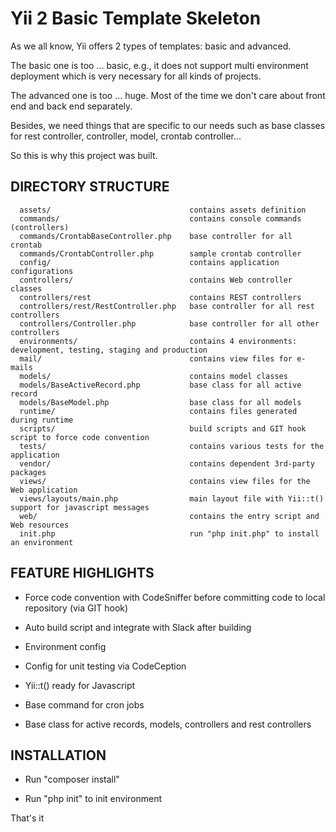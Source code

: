 Yii 2 Basic Template Skeleton
============================

As we all know, Yii offers 2 types of templates: basic and advanced.

The basic one is too ... basic, e.g., it does not support multi environment deployment which is very necessary for all kinds of projects.

The advanced one is too ... huge. Most of the time we don't care about front end and back end separately.

Besides, we need things that are specific to our needs such as base classes for rest controller, controller, model, crontab controller...

So this is why this project was built.


DIRECTORY STRUCTURE
-------------------

      assets/                               contains assets definition
      commands/                             contains console commands (controllers)
      commands/CrontabBaseController.php    base controller for all crontab
      commands/CrontabController.php        sample crontab controller
      config/                               contains application configurations
      controllers/                          contains Web controller classes
      controllers/rest                      contains REST controllers
      controllers/rest/RestController.php   base controller for all rest controllers
      controllers/Controller.php            base controller for all other controllers
      environments/                         contains 4 environments: development, testing, staging and production
      mail/                                 contains view files for e-mails
      models/                               contains model classes
      models/BaseActiveRecord.php           base class for all active record
      models/BaseModel.php                  base class for all models
      runtime/                              contains files generated during runtime
      scripts/                              build scripts and GIT hook script to force code convention
      tests/                                contains various tests for the application
      vendor/                               contains dependent 3rd-party packages
      views/                                contains view files for the Web application
      views/layouts/main.php                main layout file with Yii::t() support for javascript messages
      web/                                  contains the entry script and Web resources
      init.php                              run "php init.php" to install an environment


FEATURE HIGHLIGHTS
----------------

- Force code convention with CodeSniffer before committing code to local repository (via GIT hook)

- Auto build script and integrate with Slack after building

- Environment config

- Config for unit testing via CodeCeption

- Yii::t() ready for Javascript

- Base command for cron jobs

- Base class for active records, models, controllers and rest controllers


INSTALLATION
------------

- Run "composer install"

- Run "php init" to init environment

That's it